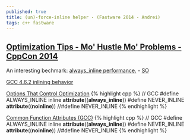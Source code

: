 ```yaml
---
published: true
title: (un)-force-inline helper - (Fastware 2014 - Andrei)
tags: c++ fastware
---
```

## [Optimization Tips - Mo' Hustle Mo' Problems - CppCon 2014](https://www.youtube.com/watch?v=Qq_WaiwzOtI)

An interesting bechmark: [always_inline performance.](https://indico.cern.ch/event/386232/sessions/159923/attachments/771039/1057534/always_inline_performance.pdf) - [SO](https://stackoverflow.com/a/48212527/51386)

[GCC 4.6.2 inlining behavior](https://stackoverflow.com/questions/23199385/gcc-4-6-2-inlining-behavior)

[Options That Control Optimization](https://gcc.gnu.org/onlinedocs/gcc/Optimize-Options.html)
{% highlight cpp %}
// GCC
#define ALWAYS_INLINE inline __attribute__((__always_inline__))
#define NEVER_INLINE         __attribute__((__noinline__))
//#define NEVER_INLINE
{% endhighlight %}

[Common Function Attributes (GCC)](https://gcc.gnu.org/onlinedocs/gcc/Common-Function-Attributes.html#Common-Function-Attributes)
{% highlight cpp %}
// GCC
#define ALWAYS_INLINE inline __attribute__((__always_inline__))
#define NEVER_INLINE         __attribute__((__noinline__))
//#define NEVER_INLINE
{% endhighlight %}
